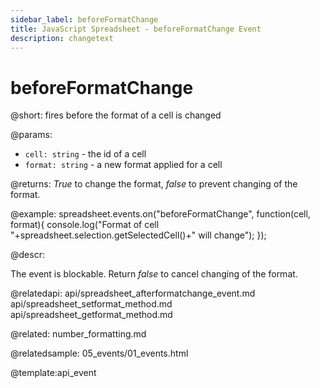 ```yaml
---
sidebar_label: beforeFormatChange
title: JavaScript Spreadsheet - beforeFormatChange Event
description: changetext
---
```


# beforeFormatChange

@short: fires before the format of a cell is changed

@params:
- `cell: string` - the id of a cell
- `format: string` - a new format applied for a cell

@returns:
*True* to change the format, *false* to prevent changing of the format.

@example:
spreadsheet.events.on("beforeFormatChange", function(cell, format){
 console.log("Format of cell "+spreadsheet.selection.getSelectedCell()+" will change");
});

@descr:

The event is blockable. Return *false* to cancel changing of the format.

@relatedapi:
api/spreadsheet_afterformatchange_event.md
api/spreadsheet_setformat_method.md
api/spreadsheet_getformat_method.md

@related:
number_formatting.md

@relatedsample:
05_events/01_events.html

@template:api_event